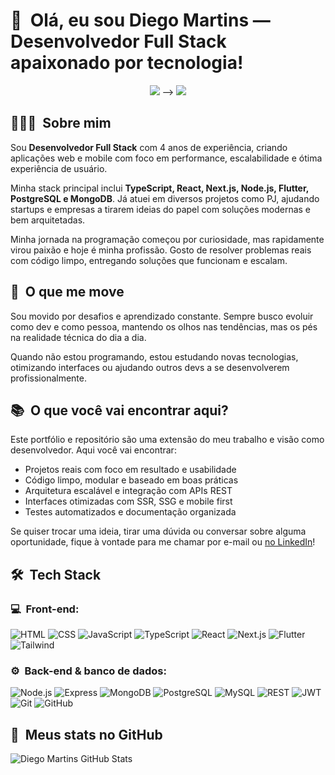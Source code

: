<h1>👋 &nbsp;Olá, eu sou Diego Martins — Desenvolvedor Full Stack apaixonado por tecnologia!</h1>

<p align="center">
  <a href="https://www.linkedin.com/in/diego-martins7/"><img src="https://img.shields.io/badge/-Meu%20LinkedIn-0077B5?style=flat-square&logo=linkedin&logoColor=white"/></a>
<!--   <a href="https://instagram.com/seu-instagram"><img src="https://img.shields.io/badge/-Instagram%20Profissional-E4405F?style=flat-square&logo=Instagram&logoColor=white"/></a>:
  <a href="mailto:joaodiegom21@gmail.com"><img src="https://img.shields.io/badge/-Me%20envie%20um%20email-D14836?style=flat-square&logo=Gmail&logoColor=white"/></a>  --> -->
  <a href="https://diego-martins.vercel.app"><img src="https://img.shields.io/badge/-Meu%20Portfólio-000000?style=flat-square&logo=vercel&logoColor=white"/></a>
</p>

<h2> 👨🏻‍💻 &nbsp;Sobre mim</h2>

Sou **Desenvolvedor Full Stack** com 4 anos de experiência, criando aplicações web e mobile com foco em performance, escalabilidade e ótima experiência de usuário.

Minha stack principal inclui **TypeScript, React, Next.js, Node.js, Flutter, PostgreSQL e MongoDB**. Já atuei em diversos projetos como PJ, ajudando startups e empresas a tirarem ideias do papel com soluções modernas e bem arquitetadas.

Minha jornada na programação começou por curiosidade, mas rapidamente virou paixão e hoje é minha profissão. Gosto de resolver problemas reais com código limpo, entregando soluções que funcionam e escalam.

<h2> 🎯 &nbsp;O que me move</h2>

Sou movido por desafios e aprendizado constante. Sempre busco evoluir como dev e como pessoa, mantendo os olhos nas tendências, mas os pés na realidade técnica do dia a dia.

Quando não estou programando, estou estudando novas tecnologias, otimizando interfaces ou ajudando outros devs a se desenvolverem profissionalmente.

<h2>📚 &nbsp;O que você vai encontrar aqui?</h2>

Este portfólio e repositório são uma extensão do meu trabalho e visão como desenvolvedor. Aqui você vai encontrar:

- Projetos reais com foco em resultado e usabilidade  
- Código limpo, modular e baseado em boas práticas  
- Arquitetura escalável e integração com APIs REST  
- Interfaces otimizadas com SSR, SSG e mobile first  
- Testes automatizados e documentação organizada  

Se quiser trocar uma ideia, tirar uma dúvida ou conversar sobre alguma oportunidade, fique à vontade para me chamar por e-mail ou <a href="https://www.linkedin.com/in/diego-martins7/">no LinkedIn</a>!

<h2> 🛠 &nbsp;Tech Stack</h2>

<h3>💻 &nbsp;Front-end:</h3>

![HTML](https://img.shields.io/badge/-HTML-333333?style=flat&logo=HTML5)
![CSS](https://img.shields.io/badge/-CSS-333333?style=flat&logo=CSS3&logoColor=1572B6)
![JavaScript](https://img.shields.io/badge/-JavaScript-333333?style=flat&logo=javascript)
![TypeScript](https://img.shields.io/badge/-TypeScript-333333?style=flat&logo=typescript&logoColor=2D79C7)
![React](https://img.shields.io/badge/-React-333333?style=flat&logo=react)
![Next.js](https://img.shields.io/badge/-Next.js-333333?style=flat&logo=next.js)
![Flutter](https://img.shields.io/badge/-Flutter-333333?style=flat&logo=flutter)
![Tailwind](https://img.shields.io/badge/-Tailwind-333333?style=flat&logo=tailwind-css)

<h3>⚙️ &nbsp;Back-end & banco de dados:</h3>

![Node.js](https://img.shields.io/badge/-Node.js-333333?style=flat&logo=node.js)
![Express](https://img.shields.io/badge/-Express-333333?style=flat&logo=express)
![MongoDB](https://img.shields.io/badge/-MongoDB-333333?style=flat&logo=mongodb)
![PostgreSQL](https://img.shields.io/badge/-PostgreSQL-333333?style=flat&logo=postgresql)
![MySQL](https://img.shields.io/badge/-MySQL-333333?style=flat&logo=mysql)
![REST](https://img.shields.io/badge/-REST%20API-333333?style=flat&logo=api)
![JWT](https://img.shields.io/badge/-JWT-333333?style=flat&logo=json-web-tokens)
![Git](https://img.shields.io/badge/-Git-333333?style=flat&logo=git)
![GitHub](https://img.shields.io/badge/-GitHub-333333?style=flat&logo=github)

<h2>🚀 &nbsp;Meus stats no GitHub</h2>

![Diego Martins GitHub Stats](https://github-readme-stats.vercel.app/api?username=seu-username-aqui&show_icons=true&theme=radical)
